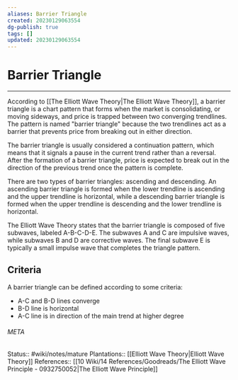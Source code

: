```yaml
---
aliases: Barrier Triangle
created: 20230129063554
dg-publish: true
tags: []
updated: 20230129063554
---
```

# Barrier Triangle
---
According to [[The Elliott Wave Theory\|The Elliott Wave Theory]], a barrier triangle is a chart pattern that forms when the market is consolidating, or moving sideways, and price is trapped between two converging trendlines. The pattern is named "barrier triangle" because the two trendlines act as a barrier that prevents price from breaking out in either direction.

The barrier triangle is usually considered a continuation pattern, which means that it signals a pause in the current trend rather than a reversal. After the formation of a barrier triangle, price is expected to break out in the direction of the previous trend once the pattern is complete.

There are two types of barrier triangles: ascending and descending. An ascending barrier triangle is formed when the lower trendline is ascending and the upper trendline is horizontal, while a descending barrier triangle is formed when the upper trendline is descending and the lower trendline is horizontal.

The Elliott Wave Theory states that the barrier triangle is composed of five subwaves, labeled A-B-C-D-E. The subwaves A and C are impulsive waves, while subwaves B and D are corrective waves. The final subwave E is typically a small impulse wave that completes the triangle pattern.


## Criteria
A barrier triangle can be defined according to some criteria:
- A-C and B-D lines converge
- B-D line is horizontal
- A-C line is in direction of the main trend at higher degree



###### META
Status:: #wiki/notes/mature 
Plantations:: [[Elliott Wave Theory\|Elliott Wave Theory]]
References:: [[10 Wiki/14 References/Goodreads/The Elliott Wave Principle - 0932750052\|The Elliott Wave Principle]]
